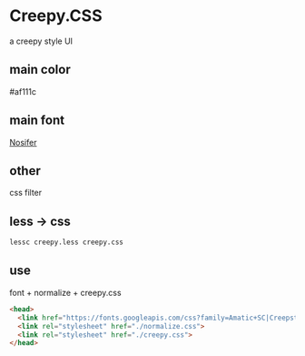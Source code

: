 # Creepy.CSS
a creepy style UI
## main color     
#af111c     
## main font    
[Nosifer](https://github.com/google/fonts/blob/master/ofl/nosifer/Nosifer-Regular.ttf)         
## other
css filter
## less -> css
```bash
lessc creepy.less creepy.css
```
## use
font + normalize + creepy.css
```html
<head>
  <link href="https://fonts.googleapis.com/css?family=Amatic+SC|Creepster|Nosifer|Special+Elite|Stardos+Stencil" rel="stylesheet">
  <link rel="stylesheet" href="./normalize.css">
  <link rel="stylesheet" href="./creepy.css">
</head>
```

